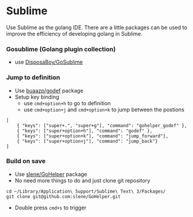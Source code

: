 # Sublime

Use Sublime as the golang IDE. There are a little packages can be used to improve the efficiency of developing golang in Sublime.
### Gosublime (Golang plugin collection)
- use [DisposaBoy/GoSublime](https://github.com/DisposaBoy/GoSublime)

### Jump to definition
- Use [buaazp/godef](https://github.com/buaazp/Godef) package
- Setup key binding
    - use `cmd+option+h` to go to definition
    - use `cmd+option+j` and `cmd+option+k` to jump between the postions 

```
[
    { "keys": ["super+.", "super+g"], "command": "gohelper_godef" },
    { "keys": ["super+option+h"], "command": "godef" },
    { "keys": ["super+option+k"], "command": "jump_forward"},
    { "keys": ["super+option+j"], "command": "jump_back"}
]
```

### Build on save
- Use [slene/GoHelper](https://github.com/slene/GoHelper) package
- No need more things to do and just clone git repository
```
cd ~/Library/Application\ Support/Sublime\ Text\ 3/Packages/
git clone git@github.com:slene/GoHelper.git
```
- Double press `cmd+s` to trigger

### 